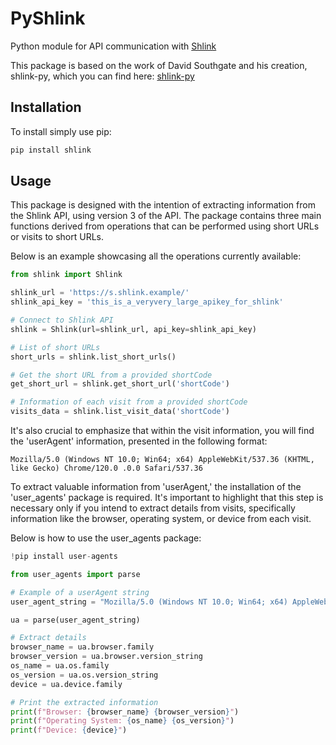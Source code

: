 # PyShlink
Python module for API communication with [Shlink](https://shlink.io)

This package is based on the work of David Southgate and his creation, shlink-py, which you can find here: [shlink-py](https://github.com/DavidSouthgate/shlink-py)

## Installation
To install simply use pip:

```bash
pip install shlink
```

## Usage
This package is designed with the intention of extracting information from the Shlink API, using version 3 of the API. The package contains three main functions derived from operations that can be performed using short URLs or visits to short URLs.

Below is an example showcasing all the operations currently available:

```python
from shlink import Shlink

shlink_url = 'https://s.shlink.example/'
shlink_api_key = 'this_is_a_veryvery_large_apikey_for_shlink'

# Connect to Shlink API
shlink = Shlink(url=shlink_url, api_key=shlink_api_key)

# List of short URLs
short_urls = shlink.list_short_urls()

# Get the short URL from a provided shortCode
get_short_url = shlink.get_short_url('shortCode')

# Information of each visit from a provided shortCode 
visits_data = shlink.list_visit_data('shortCode')
```
It's also crucial to emphasize that within the visit information, you will find the 'userAgent' information, presented in the following format:

```
Mozilla/5.0 (Windows NT 10.0; Win64; x64) AppleWebKit/537.36 (KHTML, like Gecko) Chrome/120.0 .0.0 Safari/537.36
```

To extract valuable information from 'userAgent,' the installation of the 'user_agents' package is required. It's important to highlight that this step is necessary only if you intend to extract details from visits, specifically information like the browser, operating system, or device from each visit.

Below is how to use the user_agents package:

```python
!pip install user-agents

from user_agents import parse

# Example of a userAgent string 
user_agent_string = "Mozilla/5.0 (Windows NT 10.0; Win64; x64) AppleWebKit/537.36 (KHTML, like Gecko) Chrome/120.0.0.0 Safari/537.36"

ua = parse(user_agent_string)

# Extract details
browser_name = ua.browser.family
browser_version = ua.browser.version_string
os_name = ua.os.family
os_version = ua.os.version_string
device = ua.device.family

# Print the extracted information
print(f"Browser: {browser_name} {browser_version}")
print(f"Operating System: {os_name} {os_version}")
print(f"Device: {device}")
```


